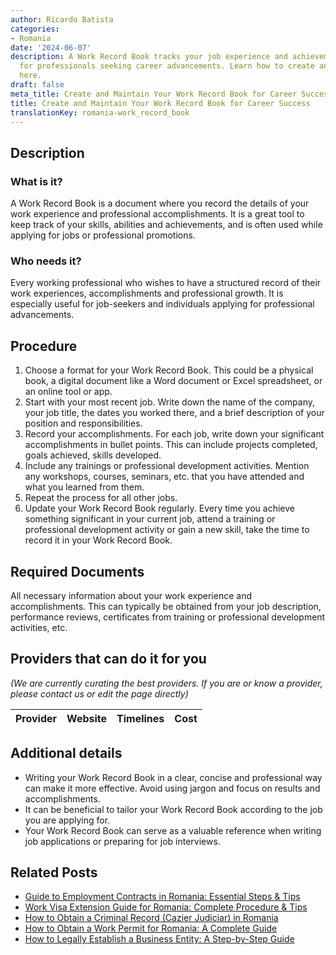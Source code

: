```yaml
---
author: Ricardo Batista
categories:
- Romania
date: '2024-06-07'
description: A Work Record Book tracks your job experience and achievements. Essential
  for professionals seeking career advancements. Learn how to create and update it
  here.
draft: false
meta_title: Create and Maintain Your Work Record Book for Career Success
title: Create and Maintain Your Work Record Book for Career Success
translationKey: romania-work_record_book
---
```


## Description
### What is it?
A Work Record Book is a document where you record the details of your work experience and professional accomplishments. It is a great tool to keep track of your skills, abilities and achievements, and is often used while applying for jobs or professional promotions.

### Who needs it?
Every working professional who wishes to have a structured record of their work experiences, accomplishments and professional growth. It is especially useful for job-seekers and individuals applying for professional advancements.

## Procedure
1. Choose a format for your Work Record Book. This could be a physical book, a digital document like a Word document or Excel spreadsheet, or an online tool or app.
2. Start with your most recent job. Write down the name of the company, your job title, the dates you worked there, and a brief description of your position and responsibilities.
3. Record your accomplishments. For each job, write down your significant accomplishments in bullet points. This can include projects completed, goals achieved, skills developed.
4. Include any trainings or professional development activities. Mention any workshops, courses, seminars, etc. that you have attended and what you learned from them.
5. Repeat the process for all other jobs.
6. Update your Work Record Book regularly. Every time you achieve something significant in your current job, attend a training or professional development activity or gain a new skill, take the time to record it in your Work Record Book.

## Required Documents
All necessary information about your work experience and accomplishments. This can typically be obtained from your job description, performance reviews, certificates from training or professional development activities, etc.

## Providers that can do it for you

_(We are currently curating the best providers. If you are or know a provider, please contact us or edit the page directly)_

| Provider        |     Website     |     Timelines    |       Cost      |
| --------------- | --------------- |  :-------------: | :-------------: |

## Additional details
- Writing your Work Record Book in a clear, concise and professional way can make it more effective. Avoid using jargon and focus on results and accomplishments.
- It can be beneficial to tailor your Work Record Book according to the job you are applying for.
- Your Work Record Book can serve as a valuable reference when writing job applications or preparing for job interviews.


## Related Posts

- [Guide to Employment Contracts in Romania: Essential Steps & Tips](https://tramitit.com/guides/romania/employment_contract/)
- [Work Visa Extension Guide for Romania: Complete Procedure & Tips](https://tramitit.com/guides/romania/work_visa_extension/)
- [How to Obtain a Criminal Record (Cazier Judiciar) in Romania](https://tramitit.com/guides/romania/criminal_record/)
- [How to Obtain a Work Permit for Romania: A Complete Guide](https://tramitit.com/guides/romania/work_permit_application_for_expats/)
- [How to Legally Establish a Business Entity: A Step-by-Step Guide](https://tramitit.com/guides/romania/company_registration/)
